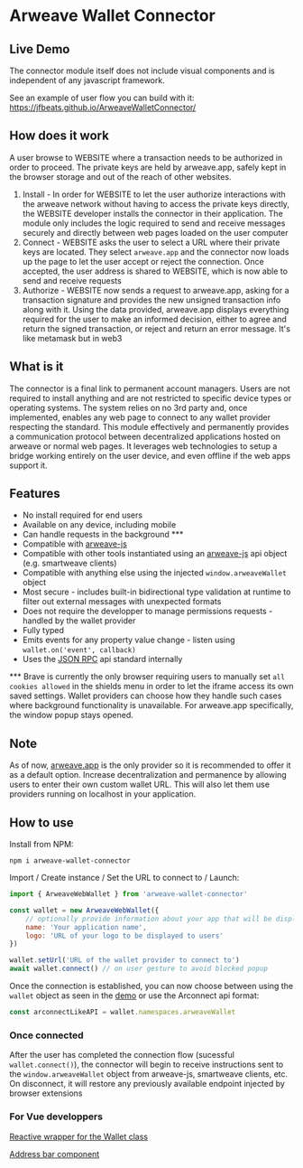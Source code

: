 # Arweave Wallet Connector

## Live Demo

The connector module itself does not include visual components and is independent of any javascript framework.

See an example of user flow you can build with it: https://jfbeats.github.io/ArweaveWalletConnector/

## How does it work

A user browse to WEBSITE where a transaction needs to be authorized in order to proceed. The private keys are held by arweave.app, safely kept in the browser storage and out of the reach of other websites.

1. Install - In order for WEBSITE to let the user authorize interactions with the arweave network without having to access the private keys directly, the WEBSITE developer installs the connector in their application. The module only includes the logic required to send and receive messages securely and directly between web pages loaded on the user computer
2. Connect - WEBSITE asks the user to select a URL where their private keys are located. They select `arweave.app` and the connector now loads up the page to let the user accept or reject the connection. Once accepted, the user address is shared to WEBSITE, which is now able to send and receive requests
3. Authorize - WEBSITE now sends a request to arweave.app, asking for a transaction signature and provides the new unsigned transaction info along with it. Using the data provided, arweave.app displays everything required for the user to make an informed decision, either to agree and return the signed transaction, or reject and return an error message. It's like metamask but in web3

## What is it

The connector is a final link to permanent account managers. Users are not required to install anything and are not restricted to specific device types or operating systems. The system relies on no 3rd party and, once implemented, enables any web page to connect to any wallet provider respecting the standard. This module effectively and permanently provides a communication protocol between decentralized applications hosted on arweave or normal web pages. It leverages web technologies to setup a bridge working entirely on the user device, and even offline if the web apps support it.

## Features

- No install required for end users
- Available on any device, including mobile
- Can handle requests in the background ***
- Compatible with [arweave-js](https://github.com/ArweaveTeam/arweave-js)
- Compatible with other tools instantiated using an [arweave-js](https://github.com/ArweaveTeam/arweave-js) api object (e.g. smartweave clients)
- Compatible with anything else using the injected `window.arweaveWallet` object
- Most secure - includes built-in bidirectional type validation at runtime to filter out external messages with unexpected formats
- Does not require the developper to manage permissions requests - handled by the wallet provider
- Fully typed
- Emits events for any property value change - listen using `wallet.on('event', callback)`
- Uses the [JSON RPC](https://www.jsonrpc.org/specification) api standard internally

*** Brave is currently the only browser requiring users to manually set `all cookies allowed` in the shields menu in order to let the iframe access its own saved settings. Wallet providers can choose how they handle such cases where background functionality is unavailable. For arweave.app specifically, the window popup stays opened.

## Note

As of now, [arweave.app](https://arweave.app) is the only provider so it is recommended to offer it as a default option. Increase decentralization and permanence by allowing users to enter their own custom wallet URL. This will also let them use providers running on localhost in your application.

## How to use
Install from NPM:

```
npm i arweave-wallet-connector
```

Import / Create instance / Set the URL to connect to / Launch:

```js
import { ArweaveWebWallet } from 'arweave-wallet-connector'

const wallet = new ArweaveWebWallet({
	// optionally provide information about your app that will be displayed in the wallet provider interface
	name: 'Your application name',
	logo: 'URL of your logo to be displayed to users'
})

wallet.setUrl('URL of the wallet provider to connect to')
await wallet.connect() // on user gesture to avoid blocked popup
```

Once the connection is established, you can now choose between using the `wallet` object as seen in the [demo](https://jfbeats.github.io/ArweaveWalletConnector/) or use the Arconnect api format:

```js
const arconnectLikeAPI = wallet.namespaces.arweaveWallet
```

### Once connected

After the user has completed the connection flow (sucessful `wallet.connect()`), the connector will begin to receive instructions sent to the `window.arweaveWallet` object from arweave-js, smartweave clients, etc. On disconnect, it will restore any previously available endpoint injected by browser extensions

### For Vue developpers

[Reactive wrapper for the Wallet class](example/src/ReactiveWallet.ts)

[Address bar component](example/src/components/WalletSelector.vue)
